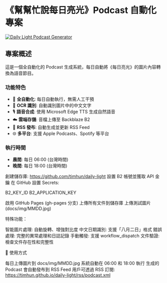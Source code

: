 # 《幫幫忙說每日亮光》Podcast 自動化專案

[![Daily Light Podcast Generator](https://github.com/timhun/daily-light/actions/workflows/podcast_light.yml/badge.svg)](https://github.com/timhun/daily-light/actions/workflows/podcast_light.yml)

## 專案概述

這是一個全自動化的 Podcast 生成系統，每日自動將《每日亮光》的圖片內容轉換為語音節目。

### 功能特色

- 🔄 **全自動化**: 每日自動執行，無需人工干預
- 📱 **OCR 識別**: 自動識別圖片中的中文文字
- 🎙️ **語音合成**: 使用 Microsoft Edge TTS 生成自然語音
- ☁️ **雲端存儲**: 音檔上傳至 Backblaze B2
- 📡 **RSS 發布**: 自動生成並更新 RSS Feed
- 🌐 **多平台**: 支援 Apple Podcasts、Spotify 等平台

### 執行時間

- **晨間**: 每日 06:00 (台灣時間)
- **晚間**: 每日 18:00 (台灣時間)

創建儲存庫: https://github.com/timhun/daily-light
設置 B2 帳號並獲取 API 金鑰
在 GitHub 設置 Secrets:

B2_KEY_ID
B2_APPLICATION_KEY


啟用 GitHub Pages (gh-pages 分支)
上傳所有文件到儲存庫
上傳測試圖片 (docs/img/MMDD.jpg)

特殊功能：

智能圖片處理: 自動旋轉、增強對比度
中文日期識別: 支援「八月二日」格式
錯誤處理: 完整的異常處理和日誌記錄
手動觸發: 支援 workflow_dispatch
文件驗證: 檢查文件存在性和完整性

🎯 使用方式

每日上傳圖片到 docs/img/MMDD.jpg
系統自動在 06:00 和 18:00 執行
生成的 Podcast 會自動發布到 RSS Feed
用戶可透過 RSS 訂閱: https://timhun.github.io/daily-light/rss/podcast.xml
